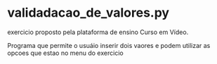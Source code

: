 # validadacao_de_valores.py
exercicio proposto pela plataforma de ensino Curso em Vídeo.
   
Programa que permite o usuáio inserir dois vaores 
e podem utilizar as opcoes que estao no menu do exercicio
